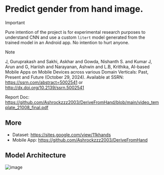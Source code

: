 # Predict gender from hand image.

> [!IMPORTANT]
> Pure intention of the project is for experimental research purposes to understand CNN and use a custom `litert` model generated from the trained model in an Android app. No intention to hurt anyone.

> [!Note]
> J, Guruprakash and Sakhi, Askhar and Gowda, Nishanth S. and Kumar J, Arun and G, Hariish and Narayanan, Ashwin and L.B, Krithika, AI-based Mobile Apps on Mobile Devices across various Domain Verticals: Past, Present and Future (October 29, 2024). Available at SSRN: https://ssrn.com/abstract=5002541 or http://dx.doi.org/10.2139/ssrn.5002541

Report Doc: https://github.com/Ashrockzzz2003/DeriveFromHand/blob/main/video_template_21008_final.pdf

## More

- Dataset: https://sites.google.com/view/11khands
- Mobile App: https://github.com/Ashrockzzz2003/DeriveFromHand

## Model Architecture
![image](https://github.com/user-attachments/assets/eaf76838-be53-45e2-b30e-60f1c0b6fdee)
